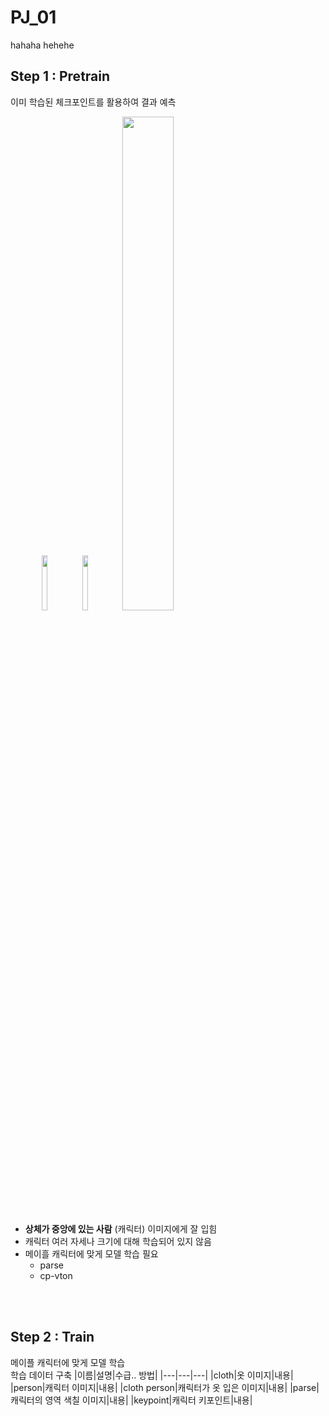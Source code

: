 # PJ_01
hahaha
hehehe

## Step 1 : Pretrain
이미 학습된 체크포인트를 활용하여 결과 예측
<div style="width:80%; margin:0 auto;">
<img src = "https://user-images.githubusercontent.com/64413742/183881567-d642b629-69cc-4673-a5d8-300f2fc1f351.png" width="15%">
<img src = "https://user-images.githubusercontent.com/64413742/183881615-da1ed498-df01-4ead-92fb-cffde8d009e2.png" width="15%">
<img src = "https://user-images.githubusercontent.com/64413742/183881633-88b9d994-da96-4baf-9bdd-9868fcf1b314.png" width="45%">
</div>


- <b>상체가 중앙에 있는 사람</b> (캐릭터) 이미지에게 잘 입힘
- 캐릭터 여러 자세나 크기에 대해 학습되어 있지 않음
- 메이흘 캐릭터에 맞게 모델 학습 필요
  - parse
  - cp-vton

<br>
<br>

## Step 2 : Train
메이플 캐릭터에 맞게 모델 학습
<br>
학습 데이터 구축
|이름|설명|수급.. 방법|
|---|---|---|
|cloth|옷 이미지|내용|
|person|캐릭터 이미지|내용|
|cloth person|캐릭터가 옷 입은 이미지|내용|
|parse|캐릭터의 영역 색칠 이미지|내용|
|keypoint|캐릭터 키포인트|내용|
